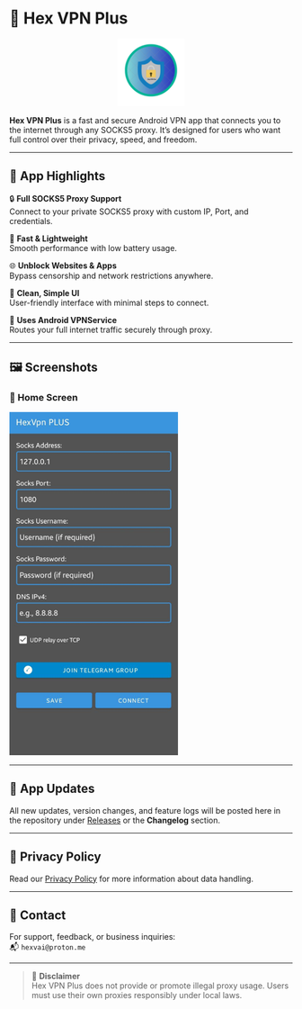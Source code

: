 # 🚀 Hex VPN Plus

<p align="center">
  <img src="screenshots/hexvpnpro.png" width="120"/>
</p>


**Hex VPN Plus** is a fast and secure Android VPN app that connects you to the internet through any SOCKS5 proxy. It’s designed for users who want full control over their privacy, speed, and freedom.

---

## 📱 App Highlights

🔒 **Full SOCKS5 Proxy Support**  
Connect to your private SOCKS5 proxy with custom IP, Port, and credentials.

🚀 **Fast & Lightweight**  
Smooth performance with low battery usage.

🌐 **Unblock Websites & Apps**  
Bypass censorship and network restrictions anywhere.

🧠 **Clean, Simple UI**  
User-friendly interface with minimal steps to connect.

📡 **Uses Android VPNService**  
Routes your full internet traffic securely through proxy.

---

## 🖼 Screenshots

### 🔹 Home Screen  
<img src="screenshots/Hexvpnplusss.jpg" width="300"/>


---

## 🔄 App Updates

All new updates, version changes, and feature logs will be posted here in the repository under [Releases](https://github.com/yourusername/hex-vpn-plus/releases) or the **Changelog** section.

---

## 🔐 Privacy Policy

Read our [Privacy Policy](PRIVACY_POLICY.md) for more information about data handling.

---

## 📧 Contact

For support, feedback, or business inquiries:  
📬 `hexvai@proton.me`

---

> 🚫 **Disclaimer**  
> Hex VPN Plus does not provide or promote illegal proxy usage. Users must use their own proxies responsibly under local laws.

